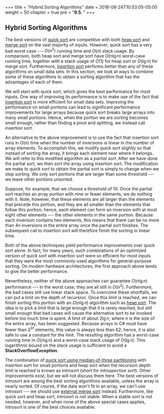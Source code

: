 +++
title = "Hybrid Sorting Algorithms"
date = 2018-08-24T10:53:05-05:00
weight = 50
chapter = true
pre = "<b>9.5. </b>"
+++

## Hybrid Sorting Algorithms

The best versions of [quick
sort](/sorting/split) are competitive
with both [heap sort](/sorting/select/#heap-sort) and
[merge sort](/sorting/merge) on the vast
majority of inputs. However, quick sort has a very bad worst case ---
$O(n^2)$ running time and $O(n)$ stack usage. By
comparison, both heap sort and merge sort have $O(n \lg n)$
worst-case running time, together with a stack usage of $O(1)$ for heap
sort or $O(\lg n)$ for merge sort. Furthermore, [insertion
sort](/sorting/insert) performs better
than any of these algorithms on small data sets. In this section, we
look at ways to combine some of these algorithms to obtain a sorting
algorithm that has the advantages of each of them.

We will start with quick sort, which gives the best performance for most
inputs. One way of improving its performance is to make use of the fact
that [insertion sort](/sorting/insert) is
more efficient for small data sets. Improving the performance on small
portions can lead to significant performance improvements for large
arrays because quick sort breaks large arrays into many small portions.
Hence, when the portion we are sorting becomes small enough, rather than
finding a pivot and splitting, we instead call insertion sort.

An alternative to the above improvement is to use the fact that
insertion sort runs in $O(n)$ time when the number of inversions is
linear in the number of array elements. To accomplish this, we modify
quick sort slightly so that instead of sorting the array, it brings each
element near where it belongs. We will refer to this modified algorithm
as a *partial sort*. After we have done the partial sort, we then sort
the array using insertion sort. The modification we make to quick sort
to obtain the partial sort is simply to change when we stop sorting. We
only sort portions that are larger than some threshold --- we leave other
portions unsorted.

Suppose, for example, that we choose a threshold of <span style="white-space:nowrap">$10$.</span> Once the partial
sort reaches an array portion with nine or fewer elements, we do nothing
with it. Note, however, that these elements are all larger than the
elements that precede this portion, and they are all smaller than the
elements that follow this portion; hence, each element can form an
inversion with at most eight other elements --- the other elements in the
same portion. Because each inversion contains two elements, this means
that there can be no more than $4n$ inversions in the entire array once
the partial sort finishes. The subsequent call to insertion sort will
therefore finish the sorting in linear time.

Both of the above techniques yield performance improvements over quick
sort alone. In fact, for many years, such combinations of an optimized
version of quick sort with insertion sort were so efficient for most
inputs that they were the most commonly-used algorithms for
general-purpose sorting. On modern hardware architectures, the first
approach above tends to give the better performance.

Nevertheless, neither of the above approaches can guarantee
$O(n \lg n)$ performance --- in the worst case, they are all
still in <span style="white-space:nowrap">$O(n^2)$.</span> Furthermore, the bad cases still use
linear stack space. To overcome these shortfalls, we can put a limit on
the depth of recursion. Once this limit is reached, we can finish
sorting this portion with an $O(n \lg n)$ algorithm such as
[heap sort](/sorting/select/#heap-sort). The idea is to
pick a limit that is large enough that it is rarely reached, but still
small enough that bad cases will cause the alternative sort to be
invoked before too much time is spent. A limit of about <span style="white-space:nowrap">$2 \lg n$,</span>
where $n$ is the size of the entire array, has been suggested. Because
arrays in C\# must have fewer than $2^{31}$ elements, this value
is always less than <span style="white-space:nowrap">$62$;</span> hence, it is also safe to use a constant for the
limit. The resulting algorithm has a worst-case running time in
$O(n \lg n)$ and a worst-case stack usage of <span style="white-space:nowrap">$O(\lg n)$.</span>
This logarithmic bound on the stack usage is sufficient to avoid a
**StackOverflowException**.

The combination of [quick sort using median-of-three
partitioning](/sorting/split/#median-of-3) with
insertion sort for small portions and heap sort when the recursion depth
limit is reached is known as *introsort* (short for *introspective
sort*). Other improvements exist, but we will not discuss them here. The
best versions of introsort are among the best sorting algorithms
available, unless the array is nearly sorted. Of course, if the data
won't fit in an array, we can't use introsort --- we should use [external
merge sort](/sorting/merge/#external)
instead. Furthermore, like quick sort and heap sort, introsort is not
stable. When a stable sort is not needed, however, and when none of the
above special cases applies, introsort is one of the best choices
available.

